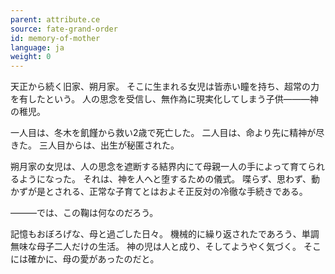 ```yaml
---
parent: attribute.ce
source: fate-grand-order
id: memory-of-mother
language: ja
weight: 0
---
```


天正から続く旧家、朔月家。
そこに生まれる女児は皆赤い瞳を持ち、超常の力を有したという。
人の思念を受信し、無作為に現実化してしまう子供―――神の稚児。

一人目は、冬木を飢饉から救い2歳で死亡した。
二人目は、命より先に精神が尽きた。
三人目からは、出生が秘匿された。

朔月家の女児は、人の思念を遮断する結界内にて母親一人の手によって育てられるようになった。
それは、神を人へと堕するための儀式。
喋らず、思わず、動かずが是とされる、正常な子育てとはおよそ正反対の冷徹な手続きである。

―――では、この鞠は何なのだろう。

記憶もおぼろげな、母と過ごした日々。
機械的に繰り返されたであろう、単調無味な母子二人だけの生活。
神の児は人と成り、そしてようやく気づく。
そこには確かに、母の愛があったのだと。
